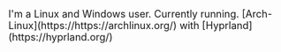 <font size="4">
  I'm a Linux and Windows user.
  Currently running. </span> [Arch-Linux](https://https://archlinux.org/) with [Hyprland](https://hyprland.org/)
</font>
